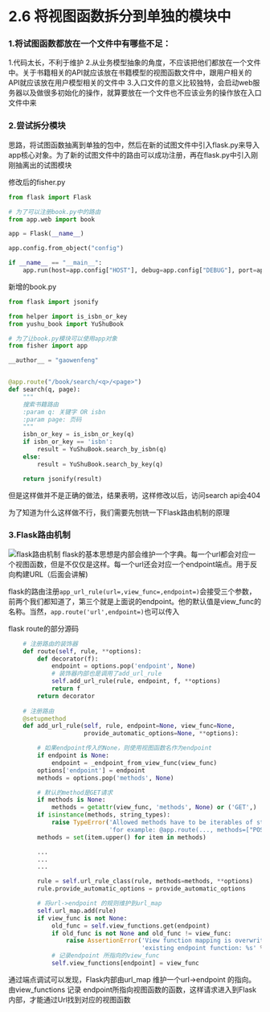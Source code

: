 # 2.6 将视图函数拆分到单独的模块中

### 1.将试图函数都放在一个文件中有哪些不足：
1.代码太长，不利于维护
2.从业务模型抽象的角度，不应该把他们都放在一个文件中。关于书籍相关的API就应该放在书籍模型的视图函数文件中，跟用户相关的API就应该放在用户模型相关的文件中
3.入口文件的意义比较独特，会启动web服务器以及做很多初始化的操作，就算要放在一个文件也不应该业务的操作放在入口文件中来

### 2.尝试拆分模块
思路，将试图函数抽离到单独的包中，然后在新的试图文件中引入flask.py来导入app核心对象。为了新的试图文件中的路由可以成功注册，再在flask.py中引入刚刚抽离出的试图模块

修改后的fisher.py
```python
from flask import Flask

# 为了可以注册book.py中的路由
from app.web import book

app = Flask(__name__)

app.config.from_object("config")

if __name__ == "__main__":
    app.run(host=app.config["HOST"], debug=app.config["DEBUG"], port=app.config["PORT"])

```

新增的book.py
```python
from flask import jsonify

from helper import is_isbn_or_key
from yushu_book import YuShuBook

# 为了让book.py模块可以使用app对象
from fisher import app

__author__ = "gaowenfeng"


@app.route("/book/search/<q>/<page>")
def search(q, page):
    """
    搜索书籍路由
    :param q: 关键字 OR isbn
    :param page: 页码
    """
    isbn_or_key = is_isbn_or_key(q)
    if isbn_or_key == 'isbn':
        result = YuShuBook.search_by_isbn(q)
    else:
        result = YuShuBook.search_by_key(q)

    return jsonify(result)
```

但是这样做并不是正确的做法，结果表明，这样修改以后，访问search api会404

为了知道为什么这样做不行，我们需要先刨铣一下Flask路由机制的原理

### 3.Flask路由机制
![flask路由机制](https://upload-images.jianshu.io/upload_images/7220971-2a3df701a7d9f426.png?imageMogr2/auto-orient/strip%7CimageView2/2/w/1240)
flask的基本思想是内部会维护一个字典。每一个url都会对应一个视图函数，但是不仅仅是这样。每一个url还会对应一个endpoint端点。用于反向构建URL（后面会讲解)


flask的路由注册```app_url_rule(url=,view_func=,endpoint=)```会接受三个参数，前两个我们都知道了，第三个就是上面说的endpoint。他的默认值是view_func的名称。当然，```app.route('url',endpoint=)```也可以传入


flask route的部分源码
```python
    # 注册路由的装饰器
    def route(self, rule, **options):
        def decorator(f):
            endpoint = options.pop('endpoint', None)
            # 装饰器内部也是调用了add_url_rule
            self.add_url_rule(rule, endpoint, f, **options)
            return f
        return decorator
    
    # 注册路由
    @setupmethod
    def add_url_rule(self, rule, endpoint=None, view_func=None,
                     provide_automatic_options=None, **options):

        # 如果endpoint传入的None，则使用视图函数名作为endpoint
        if endpoint is None:
            endpoint = _endpoint_from_view_func(view_func)
        options['endpoint'] = endpoint
        methods = options.pop('methods', None)

        # 默认的method是GET请求
        if methods is None:
            methods = getattr(view_func, 'methods', None) or ('GET',)
        if isinstance(methods, string_types):
            raise TypeError('Allowed methods have to be iterables of strings, '
                            'for example: @app.route(..., methods=["POST"])')
        methods = set(item.upper() for item in methods)

        ...
        ...
        ...

        rule = self.url_rule_class(rule, methods=methods, **options)
        rule.provide_automatic_options = provide_automatic_options

        # 将url->endpoint 的规则维护到url_map
        self.url_map.add(rule)
        if view_func is not None:
            old_func = self.view_functions.get(endpoint)
            if old_func is not None and old_func != view_func:
                raise AssertionError('View function mapping is overwriting an '
                                     'existing endpoint function: %s' % endpoint)
            # 记录endpoint 所指向的view_func
            self.view_functions[endpoint] = view_func


```

通过端点调试可以发现，Flask内部由url_map 维护一个url->endpoint 的指向。由view_functions 记录 endpoint所指向视图函数的函数，这样请求进入到Flask内部，才能通过Url找到对应的视图函数

